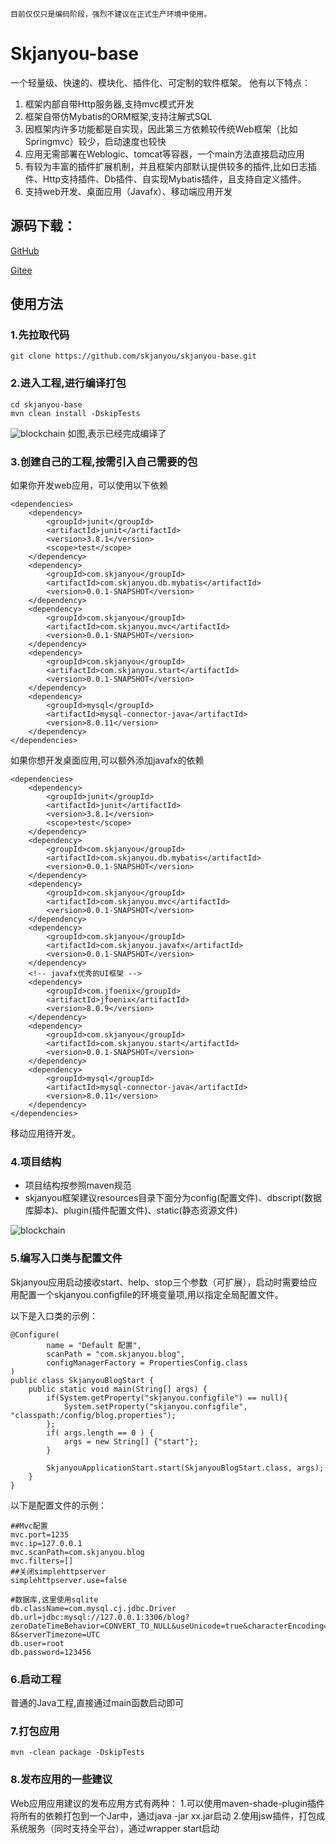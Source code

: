 `目前仅仅只是编码阶段，强烈不建议在正式生产环境中使用。`
# Skjanyou-base 

一个轻量级、快速的、模块化、插件化、可定制的软件框架。
他有以下特点：


1. 框架内部自带Http服务器,支持mvc模式开发
2. 框架自带仿Mybatis的ORM框架,支持注解式SQL
3. 因框架内许多功能都是自实现，因此第三方依赖较传统Web框架（比如Springmvc）较少，启动速度也较快
4. 应用无需部署在Weblogic、tomcat等容器，一个main方法直接启动应用
5. 有较为丰富的插件扩展机制，并且框架内部默认提供较多的插件,比如日志插件、Http支持插件、Db插件、自实现Mybatis插件，且支持自定义插件。
6. 支持web开发、桌面应用（Javafx）、移动端应用开发

## 源码下载：

[GitHub](https://github.com/skjanyou/skjanyou-base)

[Gitee](https://gitee.com/skjanyou/skjanyou-base)

## 使用方法
### 1.先拉取代码
`` git clone https://github.com/skjanyou/skjanyou-base.git ``
### 2.进入工程,进行编译打包
``` 
cd skjanyou-base
mvn clean install -DskipTests
```
![blockchain](https://uploader.shimo.im/f/sf6TiwvybLC45XIy.png!thumbnail?accessToken=eyJhbGciOiJIUzI1NiIsImtpZCI6ImRlZmF1bHQiLCJ0eXAiOiJKV1QifQ.eyJleHAiOjE2MTgwMjgwNDYsImciOiJyaENZcVlEZGQza1ZqdEhHIiwiaWF0IjoxNjE4MDI2MjQ2LCJ1Ijo2MTc1MDkwOX0.huoLbnDLyXSQCIDLcwm8d2aLSyTg3zOPCz0lIsYGaIE)
如图,表示已经完成编译了
### 3.创建自己的工程,按需引入自己需要的包
如果你开发web应用，可以使用以下依赖
```
<dependencies>
	<dependency>
		<groupId>junit</groupId>
		<artifactId>junit</artifactId>
		<version>3.8.1</version>
		<scope>test</scope>
	</dependency>
	<dependency>
		<groupId>com.skjanyou</groupId>
		<artifactId>com.skjanyou.db.mybatis</artifactId>
		<version>0.0.1-SNAPSHOT</version>
	</dependency>
	<dependency>
		<groupId>com.skjanyou</groupId>
		<artifactId>com.skjanyou.mvc</artifactId>
		<version>0.0.1-SNAPSHOT</version>
	</dependency>
	<dependency>
		<groupId>com.skjanyou</groupId>
		<artifactId>com.skjanyou.start</artifactId>
		<version>0.0.1-SNAPSHOT</version>
	</dependency>
	<dependency>
		<groupId>mysql</groupId>
		<artifactId>mysql-connector-java</artifactId>
		<version>8.0.11</version>
	</dependency>		
</dependencies>
```

如果你想开发桌面应用,可以额外添加javafx的依赖
```
<dependencies>
	<dependency>
		<groupId>junit</groupId>
		<artifactId>junit</artifactId>
		<version>3.8.1</version>
		<scope>test</scope>
	</dependency>
	<dependency>
		<groupId>com.skjanyou</groupId>
		<artifactId>com.skjanyou.db.mybatis</artifactId>
		<version>0.0.1-SNAPSHOT</version>
	</dependency>
	<dependency>
		<groupId>com.skjanyou</groupId>
		<artifactId>com.skjanyou.mvc</artifactId>
		<version>0.0.1-SNAPSHOT</version>
	</dependency>
	<dependency>
		<groupId>com.skjanyou</groupId>
		<artifactId>com.skjanyou.javafx</artifactId>
		<version>0.0.1-SNAPSHOT</version>
	</dependency>
	<!-- javafx优秀的UI框架 -->
	<dependency>
		<groupId>com.jfoenix</groupId>
		<artifactId>jfoenix</artifactId>
		<version>8.0.9</version>
	</dependency>	
	<dependency>
		<groupId>com.skjanyou</groupId>
		<artifactId>com.skjanyou.start</artifactId>
		<version>0.0.1-SNAPSHOT</version>
	</dependency>
	<dependency>
		<groupId>mysql</groupId>
		<artifactId>mysql-connector-java</artifactId>
		<version>8.0.11</version>
	</dependency>		
</dependencies>

```
移动应用待开发。

### 4.项目结构
+ 项目结构按参照maven规范
+ skjanyou框架建议resources目录下面分为config(配置文件)、dbscript(数据库脚本)、plugin(插件配置文件)、static(静态资源文件)


![blockchain](https://uploader.shimo.im/f/pyznUORgQ74PVVVS.png)



### 5.编写入口类与配置文件
Skjanyou应用启动接收start、help、stop三个参数（可扩展），启动时需要给应用配置一个skjanyou.configfile的环境变量项,用以指定全局配置文件。

以下是入口类的示例：
```
@Configure(
		name = "Default 配置",
		scanPath = "com.skjanyou.blog",
		configManagerFactory = PropertiesConfig.class
)
public class SkjanyouBlogStart {
	public static void main(String[] args) {
		if(System.getProperty("skjanyou.configfile") == null){
			System.setProperty("skjanyou.configfile", "classpath:/config/blog.properties");
		};
		if( args.length == 0 ) {
			args = new String[] {"start"};
		}
				
		SkjanyouApplicationStart.start(SkjanyouBlogStart.class, args);
	}
}
```
以下是配置文件的示例：
```
##Mvc配置
mvc.port=1235
mvc.ip=127.0.0.1
mvc.scanPath=com.skjanyou.blog
mvc.filters=[]
##关闭simplehttpserver
simplehttpserver.use=false

#数据库,这里使用sqlite
db.className=com.mysql.cj.jdbc.Driver
db.url=jdbc:mysql://127.0.0.1:3306/blog?zeroDateTimeBehavior=CONVERT_TO_NULL&useUnicode=true&characterEncoding=utf-8&serverTimezone=UTC
db.user=root
db.password=123456
```


### 6.启动工程
普通的Java工程,直接通过main函数启动即可

### 7.打包应用
```
mvn -clean package -DskipTests
```

### 8.发布应用的一些建议
Web应用应用建议的发布应用方式有两种：
1.可以使用maven-shade-plugin插件将所有的依赖打包到一个Jar中，通过java -jar xx.jar启动
2.使用jsw插件，打包成系统服务（同时支持全平台），通过wrapper start启动

